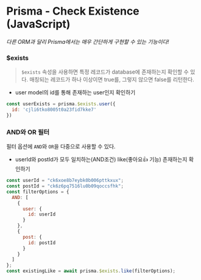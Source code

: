 # Prisma - Check Existence (JavaScript)

*다른 ORM과 달리 Prisma에서는 매우 간단하게 구현할 수 있는 기능이다!*

### $exists
> `$exists` 속성을 사용하면 특정 레코드가 database에 존재하는지 확인할 수 있다.
매칭되는 레코드가 하나 이상이면 true를, 그렇지 않으면 false를 리턴한다.

- user model의 id를 통해 존재하는 user인지 확인하기
~~~js
const userExists = prisma.$exists.user({
  id: 'cjli6tko8005t0a23fid7kke7'
})
~~~

### AND와 OR 필터
필터 옵션에 `AND`와 `OR`을 다중으로 사용할 수 있다.

- userId와 postId가 모두 일치하는(AND조건) like(좋아요👍 기능) 존재하는지 확인하기
~~~js
const userId = "ck6xoe8b7eybk0b006pttkxux";
const postId = "ck6z6pq7516lu0b09qoccsfhk";
const filterOptions = {
  AND: [
    {
      user: {
        id: userId
      }
    },
    {
      post: {
        id: postId
      }
    }
  ]
};       
const existingLike = await prisma.$exists.like(filterOptions);   
~~~
